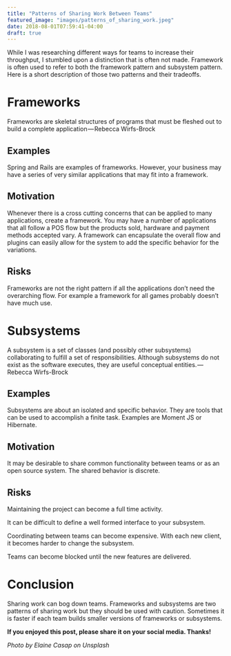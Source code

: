 ```yaml
---
title: "Patterns of Sharing Work Between Teams"
featured_image: "images/patterns_of_sharing_work.jpeg"
date: 2018-08-01T07:59:41-04:00
draft: true
---
```


While I was researching different ways for teams to increase their throughput, I stumbled upon a distinction that is often not made. Framework is often used to refer to both the framework pattern and subsystem pattern. Here is a short description of those two patterns and their tradeoffs.

# Frameworks

Frameworks are skeletal structures of programs that must be fleshed out to build a complete application — Rebecca Wirfs-Brock

## Examples

Spring and Rails are examples of frameworks. However, your business may have a series of very similar applications that may fit into a framework.

## Motivation

Whenever there is a cross cutting concerns that can be applied to many applications, create a framework. You may have a number of applications that all follow a POS flow but the products sold, hardware and payment methods accepted vary. A framework can encapsulate the overall flow and plugins can easily allow for the system to add the specific behavior for the variations.

## Risks

Frameworks are not the right pattern if all the applications don’t need the overarching flow. For example a framework for all games probably doesn’t have much use.

# Subsystems

A subsystem is a set of classes (and possibly other subsystems) collaborating to fulfill a set of responsibilities. Although subsystems do not exist as the software executes, they are useful conceptual entities. — Rebecca Wirfs-Brock

## Examples

Subsystems are about an isolated and specific behavior. They are tools that can be used to accomplish a finite task. Examples are Moment JS or Hibernate.

## Motivation

It may be desirable to share common functionality between teams or as an open source system. The shared behavior is discrete.

## Risks

Maintaining the project can become a full time activity.

It can be difficult to define a well formed interface to your subsystem.

Coordinating between teams can become expensive. With each new client, it becomes harder to change the subsystem.

Teams can become blocked until the new features are delivered.

# Conclusion

Sharing work can bog down teams. Frameworks and subsystems are two patterns of sharing work but they should be used with caution. Sometimes it is faster if each team builds smaller versions of frameworks or subsystems.

**If you enjoyed this post, please share it on your social media. Thanks!**

*Photo by Elaine Casap on Unsplash*